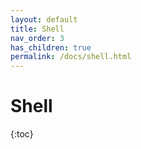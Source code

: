```yaml
---
layout: default
title: Shell
nav_order: 3
has_children: true
permalink: /docs/shell.html
---
```


# Shell

{:toc}
